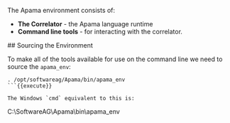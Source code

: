 The Apama environment consists of:
- **The Correlator** - the Apama language runtime 
- **Command line tools** - for interacting with the correlator.

## Sourcing the Environment

To make all of the tools available for use on the command line we need to source the `apama_env`:

```
. /opt/softwareag/Apama/bin/apama_env
```{{execute}}

The Windows `cmd` equivalent to this is:

```
C:\SoftwareAG\Apama\bin\apama_env
```

